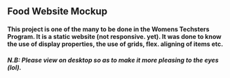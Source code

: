 ## Food Website Mockup
#### This project is one of the many to be done in the Womens Techsters Program. It is a static website (not responsive. yet). It was done to know the use of display properties, the use of grids, flex. aligning of items etc.

##### N.B: Please view on desktop so as to make it more pleasing to the eyes (lol).
